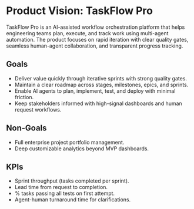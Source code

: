 # Product Vision: TaskFlow Pro

TaskFlow Pro is an AI-assisted workflow orchestration platform that helps engineering teams plan, execute, and track work using multi-agent automation. The product focuses on rapid iteration with clear quality gates, seamless human-agent collaboration, and transparent progress tracking.

## Goals
- Deliver value quickly through iterative sprints with strong quality gates.
- Maintain a clear roadmap across stages, milestones, epics, and sprints.
- Enable AI agents to plan, implement, test, and deploy with minimal friction.
- Keep stakeholders informed with high-signal dashboards and human request workflows.

## Non-Goals
- Full enterprise project portfolio management.
- Deep customizable analytics beyond MVP dashboards.

## KPIs
- Sprint throughput (tasks completed per sprint).
- Lead time from request to completion.
- % tasks passing all tests on first attempt.
- Agent-human turnaround time for clarifications.
